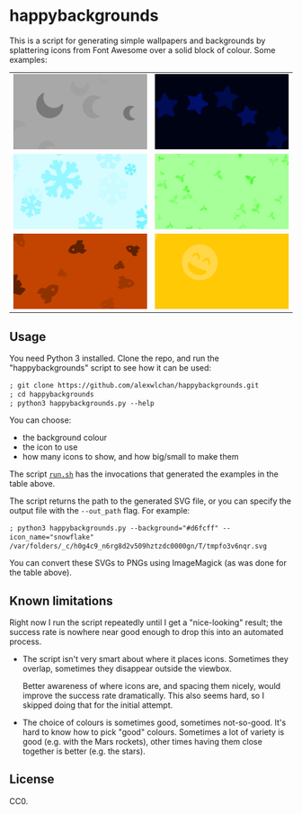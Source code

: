 # happybackgrounds

This is a script for generating simple wallpapers and backgrounds by splattering icons from Font Awesome over a solid block of colour.
Some examples:

<table>
    <tr>
        <td><img src="readme_images/luna.png"></td>
        <td><img src="readme_images/starfield.png"></td>
    </tr>
    <tr>
        <td><img src="readme_images/snowflake.png"></td>
        <td><img src="readme_images/plants.png"></td>
    </tr>
    <tr>
        <td><img src="readme_images/mars.png"></td>
        <td><img src="readme_images/happy.png"></td>
    </tr>
</table>



## Usage

You need Python 3 installed.
Clone the repo, and run the "happybackgrounds" script to see how it can be used:

```console
; git clone https://github.com/alexwlchan/happybackgrounds.git
; cd happybackgrounds
; python3 happybackgrounds.py --help
```

You can choose:

*   the background colour
*   the icon to use
*   how many icons to show, and how big/small to make them

The script [`run.sh`](run.sh) has the invocations that generated the examples in the table above.

The script returns the path to the generated SVG file, or you can specify the output file with the `--out_path` flag.
For example:

```console
; python3 happybackgrounds.py --background="#d6fcff" --icon_name="snowflake"
/var/folders/_c/h0g4c9_n6rg8d2v509hztzdc0000gn/T/tmpfo3v6nqr.svg
```

You can convert these SVGs to PNGs using ImageMagick (as was done for the table above).



## Known limitations

Right now I run the script repeatedly until I get a "nice-looking" result; the success rate is nowhere near good enough to drop this into an automated process.

*   The script isn't very smart about where it places icons.
    Sometimes they overlap, sometimes they disappear outside the viewbox.

    Better awareness of where icons are, and spacing them nicely, would improve the success rate dramatically.
    This also seems hard, so I skipped doing that for the initial attempt.

*   The choice of colours is sometimes good, sometimes not-so-good.
    It's hard to know how to pick "good" colours.
    Sometimes a lot of variety is good (e.g. with the Mars rockets), other times having them close together is better (e.g. the stars).




## License

CC0.
